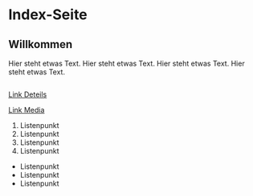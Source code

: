 # Index-Seite

## Willkommen

Hier steht etwas Text.
Hier steht etwas Text.
Hier steht etwas Text.
Hier steht etwas Text.



<img scr="kleine_Hexe.jpg">

<a href="details.html">Link Deteils</a>

<a href="media.html">Link Media</a>

1.  Listenpunkt
1.  Listenpunkt
1.  Listenpunkt
1.  Listenpunkt

*  Listenpunkt
*  Listenpunkt
*  Listenpunkt

